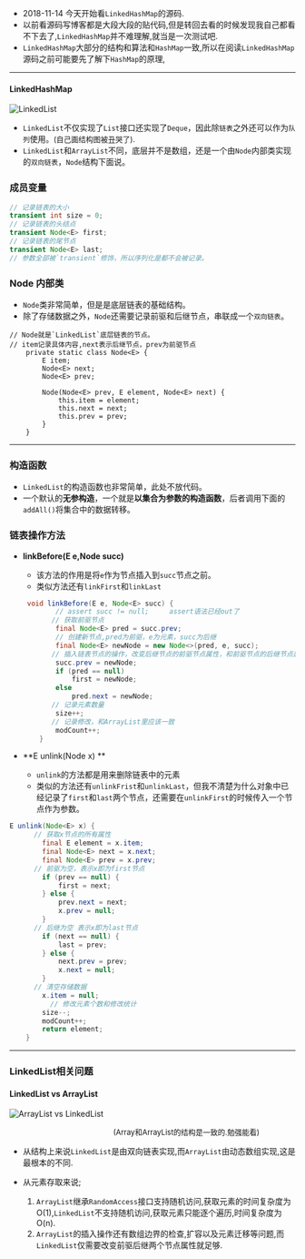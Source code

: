 - 2018-11-14 今天开始看`LinkedHashMap`的源码.
- 以前看源码写博客都是大段大段的贴代码,但是转回去看的时候发现我自己都看不下去了,`LinkedHashMap`并不难理解,就当是一次测试吧.
- `LinkedHashMap`大部分的结构和算法和`HashMap`一致,所以在阅读`LinkedHashMap`源码之前可能要先了解下`HashMap`的原理,

---

#### LinkedHashMap

![LinkedList](https://chenbxxx.oss-cn-beijing.aliyuncs.com/LinkedList.png)

- `LinkedList`不仅实现了`List`接口还实现了`Deque`，因此除`链表`之外还可以作为`队列`使用。<font size="2">(自己画结构图被丑哭了)</font>.
- `LinkedList`和`ArrayList`不同，底层并不是数组，还是一个由`Node`内部类实现的`双向链表`，`Node`结构下面说。

### 成员变量

```java
// 记录链表的大小
transient int size = 0;
// 记录链表的头结点
transient Node<E> first;
// 记录链表的尾节点
transient Node<E> last;
// 参数全部被`transient`修饰，所以序列化是都不会被记录。
```


  ### Node 内部类

  - `Node`类非常简单，但是是底层链表的基础结构。
  - 除了存储数据之外，`Node`还需要记录前驱和后继节点，串联成一个`双向链表`。

  ```
  // Node就是`LinkedList`底层链表的节点。
  // item记录具体内容,next表示后继节点，prev为前驱节点
      private static class Node<E> {
          E item;
          Node<E> next;
          Node<E> prev;
  
          Node(Node<E> prev, E element, Node<E> next) {
              this.item = element;
              this.next = next;
              this.prev = prev;
          }
      }
  ```

---

  ### 构造函数

  - `LinkedList`的构造函数也非常简单，此处不放代码。
  - 一个默认的**无参构造**，一个就是**以集合为参数的构造函数**，后者调用下面的`addAll()`将集合中的数据转移。

  ### 链表操作方法

   - **linkBefore(E e,Node<E> succ)**

     - 该方法的作用是将`e`作为节点插入到`succ`节点之前。
     - 类似方法还有`linkFirst`和`linkLast`

     ```java
      void linkBefore(E e, Node<E> succ) {
             // assert succ != null;	 assert语法已经out了
          	// 获取前驱节点
             final Node<E> pred = succ.prev;
             // 创建新节点,pred为前驱，e为元素，succ为后继
             final Node<E> newNode = new Node<>(pred, e, succ);
          	// 插入链表节点的操作，改变后继节点的前驱节点属性，和前驱节点的后继节点属性
             succ.prev = newNode;
             if (pred == null)
                 first = newNode;
             else
                 pred.next = newNode;
          	// 记录元素数量 
             size++;
          	// 记录修改，和ArrayList里应该一致
             modCount++;
         }
     ```

  

  - **E unlink(Node<E> x) **
    - `unlink`的方法都是用来删除链表中的元素
    - 类似的方法还有`unlinkFrist`和`unlinkLast`，但我不清楚为什么对象中已经记录了`first`和`last`两个节点，还需要在`unlinkFirst`的时候传入一个节点作为参数。

  ```java
  E unlink(Node<E> x) {
      	// 获取x节点的所有属性
          final E element = x.item;
          final Node<E> next = x.next;
          final Node<E> prev = x.prev;
  		// 前驱为空，表示x即为first节点
          if (prev == null) {
              first = next;
          } else {
              prev.next = next;
              x.prev = null;
          }
  		// 后继为空 表示x即为last节点
          if (next == null) {
              last = prev;
          } else {
              next.prev = prev;
              x.next = null;
          }
  		// 清空存储数据
          x.item = null;
     		// 修改元素个数和修改统计
          size--;
          modCount++;
          return element;
      }
  ```

---

  ### LinkedList相关问题

  #### LinkedList vs ArrayList

  ![ArrayList vs LinkedList](https://chenbxxx.oss-cn-beijing.aliyuncs.com/ArrayList%26LinkedList.png)

<font size="2">                                                  (Array和ArrayList的结构是一致的.勉强能看)</font>

  - 从结构上来说`LinkedList`是由双向链表实现,而`ArrayList`由动态数组实现,这是最根本的不同.

  - 从元素存取来说;
    1. `ArrayList`继承`RandomAccess`接口支持随机访问,获取元素的时间复杂度为O(1),`LinkedList`不支持随机访问,获取元素只能逐个遍历,时间复杂度为O(n).
    2. `ArrayList`的插入操作还有数组边界的检查,扩容以及元素迁移等问题,而`LinkedList`仅需要改变前驱后继两个节点属性就足够.















